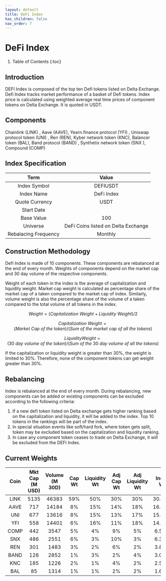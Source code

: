```yaml
---
layout: default
title: DeFi Index
has_children: false
nav_order: 7
---
```


# DeFi Index

1. Table of Contents
{:toc}

## Introduction
DEFI Index is composed of the top ten Defi tokens listed on Delta Exchange. Defi Index tracks market performance of a basket of Defi tokens. Index price is calculated using weighted average real time prices of component tokens on Delta Exchange. It is quoted in USDT.

## Components

Chainlink (LINK) , Aave (AAVE), Yearn.finance protocol (YFI) , Uniswap protocol token (UNI) , Ren (REN), Kyber network token (KNC), Balancer token (BAL), Band protocol (BAND) , Synthetix network token (SNX ), Compound (COMP)

## Index Specification


| Term | Value	| 
|:---------:| :------------:| 
|    Index Symbol |     DEFIUSDT  |     
|    Index Name   	|   DeFi Index   |       
|    Quote Currency   	|     USDT          |  
|   Start Date   	|        | 
|   Base Value   	|     100         | 
| Universe | DeFi Coins listed on Delta Exchange |
| Rebalacing Frequency | Monthly |


## Construction Methodology

Defi Index is made of 10 components. These components are rebalanced at the end of every month. Weights of components depend on the market cap and 30 day volume of the respective components.

Weight of each token in the index is the average of capitalization and liquidity weight. Market cap weight is calculated as percentage share of the market cap of a taken compared to the market cap of index. Similarly, volume weight is also the percentage share of the volume of a taken compared to the total volume of all tokens in the index.

$$Weight = ( Capitalization\ Weight + Liquidity\ Weight)/2$$

$$Capitalization\ Weight = (Market\ Cap\ of\ the\ token)/ (Sum\ of\ the\ market\ cap\ of\ all\ the\ tokens)$$

$$Liquidity Weight = (30\ day\ volume\ of\ the\ token)/ (Sum\ of\ the\ 30\ day\ volume\ of\ all\ the\ tokens)$$

If the capitalization or liquidity weight is greater than 30%, the weight is limited to 30%. Therefore, none of the component tokens can get weight greater than 30%.

## Rebalancing

Index is rebalanced at the end of every month. During rebalancing, new components can be added or existing components can be excluded according to the following criteria:

1. If a new defi token listed on Delta exchange gets higher ranking based on the capitalization and liquidity, it will be added to the index. Top 10 tokens in the rankings will be part of the index.
2. In special situation events like soft/hard fork, where token gets split, token may be excluded based on the capitalization and liquidity ranking.
3. In case any component token ceases to trade on Delta Exchange, it will be excluded from the DEFI Index.

## Current Weights


| Coin | Mkt Cap (M USD) | Volume (M 30D) | Cap Wt | Liquidity Wt | Adj Cap Wt | Adj Liquidity Wt | Index Wt |
|:----:| :--------------:| :-------------:| :----: | :----------: | :--------: | :--------------: | :------: | 
| LINK | 5135 | 46383 | 59% | 50% | 30% | 30% | 30.00% |     
| AAVE | 717 | 14184 | 8% | 15% | 14% | 18% | 16.01%   |
| UNI  | 677 | 13616 | 8% | 15% | 13% | 17% | 15.26%   |
| YFI  | 558 | 14401 | 6% | 16% | 11% | 18% | 14.59%   |
| COMP | 442 | 3547  | 5% | 4%  | 9%  | 5%	| 6.58%    |
| SNX  | 486 | 2551  | 6% | 3%  | 10% | 3%  | 6.37%    |
| REN  | 301 | 1483	 | 3% | 2%  | 6%  | 2%  | 3.89%    |
| BAND | 126 | 2852  | 1% | 3%  | 2%  | 4%  | 3.04%    |
| KNC  | 185 | 1226  | 2% | 1%  | 4%  | 2%  | 2.59%    |
| BAL  | 85  | 1314  | 1% | 1%  | 2%  | 2%  | 1.67%    |

